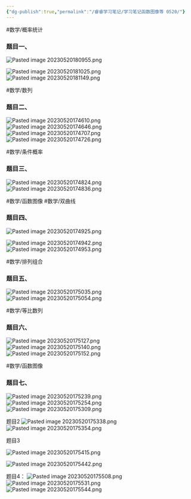 ```yaml
---
{"dg-publish":true,"permalink":"/睿睿学习笔记/学习笔记函数图像等 0520/"}
---
```


#数学/概率统计
### 题目一、
![Pasted image 20230520180955.png](/img/user/asset/Pasted%20image%2020230520180955.png)

![Pasted image 20230520181025.png](/img/user/asset/Pasted%20image%2020230520181025.png)
![Pasted image 20230520181149.png](/img/user/asset/Pasted%20image%2020230520181149.png)




#数学/数列
### 题目二、
![Pasted image 20230520174610.png](/img/user/asset/Pasted%20image%2020230520174610.png)
![Pasted image 20230520174646.png](/img/user/asset/Pasted%20image%2020230520174646.png)
![Pasted image 20230520174707.png](/img/user/asset/Pasted%20image%2020230520174707.png)
![Pasted image 20230520174726.png](/img/user/asset/Pasted%20image%2020230520174726.png)

#数学/条件概率
### 题目三、
![Pasted image 20230520174824.png](/img/user/asset/Pasted%20image%2020230520174824.png)
![Pasted image 20230520174836.png](/img/user/asset/Pasted%20image%2020230520174836.png)

#数学/函数图像  #数学/双曲线
### 题目四、
![Pasted image 20230520174925.png](/img/user/asset/Pasted%20image%2020230520174925.png)

![Pasted image 20230520174942.png](/img/user/asset/Pasted%20image%2020230520174942.png)
![Pasted image 20230520174953.png](/img/user/asset/Pasted%20image%2020230520174953.png)

#数学/排列组合
### 题目五、
![Pasted image 20230520175035.png](/img/user/asset/Pasted%20image%2020230520175035.png)
![Pasted image 20230520175054.png](/img/user/asset/Pasted%20image%2020230520175054.png)

#数学/等比数列
### 题目六、

![Pasted image 20230520175127.png](/img/user/asset/Pasted%20image%2020230520175127.png)
![Pasted image 20230520175140.png](/img/user/asset/Pasted%20image%2020230520175140.png)
![Pasted image 20230520175152.png](/img/user/asset/Pasted%20image%2020230520175152.png)

#数学/函数图像
### 题目七、
![Pasted image 20230520175239.png](/img/user/asset/Pasted%20image%2020230520175239.png)
![Pasted image 20230520175254.png](/img/user/asset/Pasted%20image%2020230520175254.png)
![Pasted image 20230520175309.png](/img/user/asset/Pasted%20image%2020230520175309.png)

题目2
![Pasted image 20230520175338.png](/img/user/asset/Pasted%20image%2020230520175338.png)
![Pasted image 20230520175354.png](/img/user/asset/Pasted%20image%2020230520175354.png)

题目3

![Pasted image 20230520175415.png](/img/user/asset/Pasted%20image%2020230520175415.png)

![Pasted image 20230520175442.png](/img/user/asset/Pasted%20image%2020230520175442.png)

题目4：
![Pasted image 20230520175508.png](/img/user/asset/Pasted%20image%2020230520175508.png)
![Pasted image 20230520175531.png](/img/user/asset/Pasted%20image%2020230520175531.png)
![Pasted image 20230520175544.png](/img/user/asset/Pasted%20image%2020230520175544.png)



